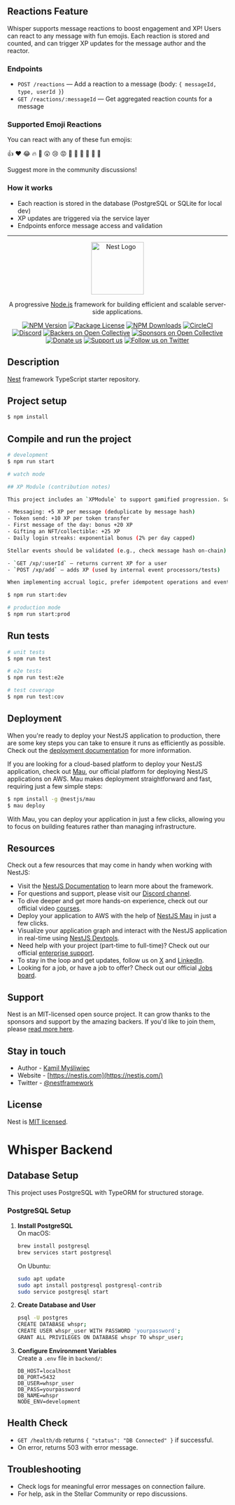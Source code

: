 ## Reactions Feature

Whisper supports message reactions to boost engagement and XP! Users can react to any message with fun emojis. Each reaction is stored and counted, and can trigger XP updates for the message author and the reactor.

### Endpoints
- `POST /reactions` — Add a reaction to a message (body: `{ messageId, type, userId }`)
- `GET /reactions/:messageId` — Get aggregated reaction counts for a message

### Supported Emoji Reactions
You can react with any of these fun emojis:

👍 ❤️ 😂 🔥 🎉 😮 😢 😡 🥳 🤩 🙌 👀 💯 🚀

Suggest more in the community discussions!

### How it works
- Each reaction is stored in the database (PostgreSQL or SQLite for local dev)
- XP updates are triggered via the service layer
- Endpoints enforce message access and validation

---
<p align="center">
  <a href="http://nestjs.com/" target="blank"><img src="https://nestjs.com/img/logo-small.svg" width="120" alt="Nest Logo" /></a>
</p>

[circleci-image]: https://img.shields.io/circleci/build/github/nestjs/nest/master?token=abc123def456
[circleci-url]: https://circleci.com/gh/nestjs/nest

  <p align="center">A progressive <a href="http://nodejs.org" target="_blank">Node.js</a> framework for building efficient and scalable server-side applications.</p>
    <p align="center">
<a href="https://www.npmjs.com/~nestjscore" target="_blank"><img src="https://img.shields.io/npm/v/@nestjs/core.svg" alt="NPM Version" /></a>
<a href="https://www.npmjs.com/~nestjscore" target="_blank"><img src="https://img.shields.io/npm/l/@nestjs/core.svg" alt="Package License" /></a>
<a href="https://www.npmjs.com/~nestjscore" target="_blank"><img src="https://img.shields.io/npm/dm/@nestjs/common.svg" alt="NPM Downloads" /></a>
<a href="https://circleci.com/gh/nestjs/nest" target="_blank"><img src="https://img.shields.io/circleci/build/github/nestjs/nest/master" alt="CircleCI" /></a>
<a href="https://discord.gg/G7Qnnhy" target="_blank"><img src="https://img.shields.io/badge/discord-online-brightgreen.svg" alt="Discord"/></a>
<a href="https://opencollective.com/nest#backer" target="_blank"><img src="https://opencollective.com/nest/backers/badge.svg" alt="Backers on Open Collective" /></a>
<a href="https://opencollective.com/nest#sponsor" target="_blank"><img src="https://opencollective.com/nest/sponsors/badge.svg" alt="Sponsors on Open Collective" /></a>
  <a href="https://paypal.me/kamilmysliwiec" target="_blank"><img src="https://img.shields.io/badge/Donate-PayPal-ff3f59.svg" alt="Donate us"/></a>
    <a href="https://opencollective.com/nest#sponsor"  target="_blank"><img src="https://img.shields.io/badge/Support%20us-Open%20Collective-41B883.svg" alt="Support us"></a>
  <a href="https://twitter.com/nestframework" target="_blank"><img src="https://img.shields.io/twitter/follow/nestframework.svg?style=social&label=Follow" alt="Follow us on Twitter"></a>
</p>
  <!--[![Backers on Open Collective](https://opencollective.com/nest/backers/badge.svg)](https://opencollective.com/nest#backer)
  [![Sponsors on Open Collective](https://opencollective.com/nest/sponsors/badge.svg)](https://opencollective.com/nest#sponsor)-->

## Description

[Nest](https://github.com/nestjs/nest) framework TypeScript starter repository.

## Project setup

```bash
$ npm install
```

## Compile and run the project

```bash
# development
$ npm run start

# watch mode

## XP Module (contribution notes)

This project includes an `XPModule` to support gamified progression. Suggested accrual mechanics:

- Messaging: +5 XP per message (deduplicate by message hash)
- Token send: +10 XP per token transfer
- First message of the day: bonus +20 XP
- Gifting an NFT/collectible: +25 XP
- Daily login streaks: exponential bonus (2% per day capped)

Stellar events should be validated (e.g., check message hash on-chain) before granting XP. The `XPModule` stores data in PostgreSQL and exposes endpoints:

- `GET /xp/:userId` — returns current XP for a user
- `POST /xp/add` — adds XP (used by internal event processors/tests)

When implementing accrual logic, prefer idempotent operations and event deduplication to avoid double-counting.

$ npm run start:dev

# production mode
$ npm run start:prod
```

## Run tests

```bash
# unit tests
$ npm run test

# e2e tests
$ npm run test:e2e

# test coverage
$ npm run test:cov
```

## Deployment

When you're ready to deploy your NestJS application to production, there are some key steps you can take to ensure it runs as efficiently as possible. Check out the [deployment documentation](https://docs.nestjs.com/deployment) for more information.

If you are looking for a cloud-based platform to deploy your NestJS application, check out [Mau](https://mau.nestjs.com), our official platform for deploying NestJS applications on AWS. Mau makes deployment straightforward and fast, requiring just a few simple steps:

```bash
$ npm install -g @nestjs/mau
$ mau deploy
```

With Mau, you can deploy your application in just a few clicks, allowing you to focus on building features rather than managing infrastructure.

## Resources

Check out a few resources that may come in handy when working with NestJS:

- Visit the [NestJS Documentation](https://docs.nestjs.com) to learn more about the framework.
- For questions and support, please visit our [Discord channel](https://discord.gg/G7Qnnhy).
- To dive deeper and get more hands-on experience, check out our official video [courses](https://courses.nestjs.com/).
- Deploy your application to AWS with the help of [NestJS Mau](https://mau.nestjs.com) in just a few clicks.
- Visualize your application graph and interact with the NestJS application in real-time using [NestJS Devtools](https://devtools.nestjs.com).
- Need help with your project (part-time to full-time)? Check out our official [enterprise support](https://enterprise.nestjs.com).
- To stay in the loop and get updates, follow us on [X](https://x.com/nestframework) and [LinkedIn](https://linkedin.com/company/nestjs).
- Looking for a job, or have a job to offer? Check out our official [Jobs board](https://jobs.nestjs.com).

## Support

Nest is an MIT-licensed open source project. It can grow thanks to the sponsors and support by the amazing backers. If you'd like to join them, please [read more here](https://docs.nestjs.com/support).

## Stay in touch

- Author - [Kamil Myśliwiec](https://twitter.com/kammysliwiec)
- Website - [https://nestjs.com](https://nestjs.com/)
- Twitter - [@nestframework](https://twitter.com/nestframework)

## License

Nest is [MIT licensed](https://github.com/nestjs/nest/blob/master/LICENSE).

# Whisper Backend

## Database Setup

This project uses PostgreSQL with TypeORM for structured storage.

### PostgreSQL Setup

1. **Install PostgreSQL**  
   On macOS:  
   ```sh
   brew install postgresql
   brew services start postgresql
   ```
   On Ubuntu:  
   ```sh
   sudo apt update
   sudo apt install postgresql postgresql-contrib
   sudo service postgresql start
   ```

2. **Create Database and User**
   ```sh
   psql -U postgres
   CREATE DATABASE whspr;
   CREATE USER whspr_user WITH PASSWORD 'yourpassword';
   GRANT ALL PRIVILEGES ON DATABASE whspr TO whspr_user;
   ```

3. **Configure Environment Variables**  
   Create a `.env` file in `backend/`:
   ```
   DB_HOST=localhost
   DB_PORT=5432
   DB_USER=whspr_user
   DB_PASS=yourpassword
   DB_NAME=whspr
   NODE_ENV=development
   ```

## Health Check

- `GET /health/db` returns `{ "status": "DB Connected" }` if successful.
- On error, returns 503 with error message.

## Troubleshooting

- Check logs for meaningful error messages on connection failure.
- For help, ask in the Stellar Community or repo discussions.
